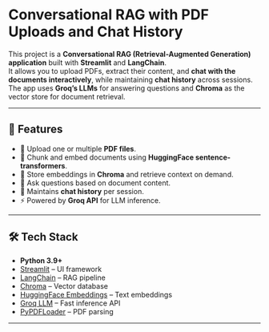 # Conversational RAG with PDF Uploads and Chat History

This project is a **Conversational RAG (Retrieval-Augmented Generation) application** built with **Streamlit** and **LangChain**.  
It allows you to upload PDFs, extract their content, and **chat with the documents interactively**, while maintaining **chat history** across sessions.  
The app uses **Groq’s LLMs** for answering questions and **Chroma** as the vector store for document retrieval.

---

## 🚀 Features
- 📄 Upload one or multiple **PDF files**.
- 🧠 Chunk and embed documents using **HuggingFace sentence-transformers**.
- 🔎 Store embeddings in **Chroma** and retrieve context on demand.
- 💬 Ask questions based on document content.
- 📝 Maintains **chat history** per session.
- ⚡ Powered by **Groq API** for LLM inference.

---

## 🛠️ Tech Stack
- **Python 3.9+**
- [Streamlit](https://streamlit.io/) – UI framework
- [LangChain](https://www.langchain.com/) – RAG pipeline
- [Chroma](https://www.trychroma.com/) – Vector database
- [HuggingFace Embeddings](https://huggingface.co/sentence-transformers/all-MiniLM-L6-v2) – Text embeddings
- [Groq LLM](https://groq.com/) – Fast inference API
- [PyPDFLoader](https://python.langchain.com/docs/integrations/document_loaders/pdf) – PDF parsing

---

